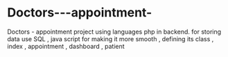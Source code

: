 # Doctors---appointment-
Doctors - appointment project using languages php in backend.  for storing data use SQL , java script for making it more smooth , defining its class , index , appointment , dashboard , patient
